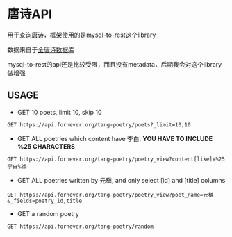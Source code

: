 # 唐诗API

用于查询唐诗，框架使用的是[mysql-to-rest](https://www.npmjs.com/package/mysql-to-rest)这个library

数据来自于[全唐诗数据库](https://github.com/hxgdzyuyi/tang_poetry)

mysql-to-rest的api还是比较受限，而且没有metadata，后期我会对这个library做增强

## USAGE

* GET 10 poets, limit 10, skip 10

```text
GET https://api.fornever.org/tang-poetry/poets?_limit=10,10
```

* GET ALL poetries which content have 李白, **YOU HAVE TO INCLUDE %25 CHARACTERS**

```text
GET https://api.fornever.org/tang-poetry/poetry_view?content[like]=%25李白%25
```

* GET ALL poetries written by 元稹, and only select [id] and [title] columns

```text
GET https://api.fornever.org/tang-poetry/poetry_view?poet_name=元稹&_fields=poetry_id,title
```

* GET a random poetry

```text
GET https://api.fornever.org/tang-poetry/random
```